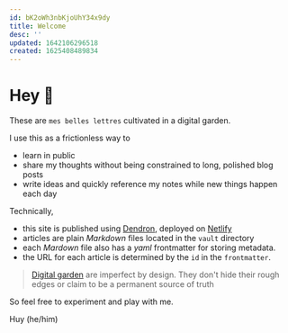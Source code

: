 ```yaml
---
id: bK2oWh3nbKjoUhY34x9dy
title: Welcome
desc: ''
updated: 1642106296518
created: 1625408489834
---
```

# Hey 👋

These are `mes belles lettres` cultivated in a digital garden. 

I use this as a frictionless way to 
- learn in public
- share my thoughts without being constrained to long, polished blog posts
- write ideas and quickly reference my notes while new things happen each day

Technically, 
- this site is published using [Dendron](https://www.dendron.so/), deployed on [Netlify](https://www.netlify.com/)
- articles are plain *Markdown* files located in the `vault` directory
- each *Mardown* file also has a *yaml* frontmatter for storing metadata. 
- the URL for each article is determined by the `id` in the `frontmatter`.

> [Digital garden](https://maggieappleton.com/garden-history) are imperfect by design. They don't hide their rough edges or claim to be a permanent source of truth 

So feel free to experiment and play with me.

Huy (he/him)
